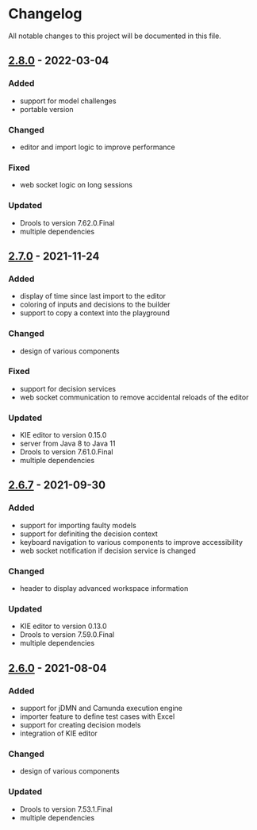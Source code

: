 # Changelog
All notable changes to this project will be documented in this file.

## [2.8.0](https://github.com/materna-se/declab/compare/2.7.0...2.8.0) - 2022-03-04


### Added
- support for model challenges
- portable version

### Changed
- editor and import logic to improve performance

### Fixed
- web socket logic on long sessions

<!--
### Removed
-->

### Updated
- Drools to version 7.62.0.Final
- multiple dependencies

## [2.7.0](https://github.com/materna-se/declab/compare/2.6.7...2.7.0) - 2021-11-24

### Added
- display of time since last import to the editor
- coloring of inputs and decisions to the builder
- support to copy a context into the playground

### Changed
- design of various components

### Fixed
- support for decision services
- web socket communication to remove accidental reloads of the editor

<!--
### Removed
-->

### Updated
- KIE editor to version 0.15.0
- server from Java 8 to Java 11
- Drools to version 7.61.0.Final
- multiple dependencies

## [2.6.7](https://github.com/materna-se/declab/compare/2.6.0...2.6.7) - 2021-09-30

### Added
- support for importing faulty models
- support for definiting the decision context
- keyboard navigation to various components to improve accessibility
- web socket notification if decision service is changed

### Changed
- header to display advanced workspace information

<!--
### Removed
-->

### Updated
- KIE editor to version 0.13.0
- Drools to version 7.59.0.Final
- multiple dependencies

## [2.6.0](https://github.com/materna-se/declab/compare/2.5.2...2.6.0) - 2021-08-04

### Added
- support for jDMN and Camunda execution engine
- importer feature to define test cases with Excel
- support for creating decision models
- integration of KIE editor

### Changed
- design of various components

### Updated
- Drools to version 7.53.1.Final
- multiple dependencies
